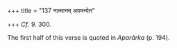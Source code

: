 +++
title = "137 नात्मानम् अवमन्येत"

+++
*Cf*. 9. 300.

The first half of this verse is quoted in *Aparārka* (p. 194).


